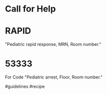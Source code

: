 # Call for Help
# RAPID
"Pediatric rapid response, MRN, Room number."

# 53333
For Code
"Pediatric arrest, Floor, Room number."

#guidelines
#recipe
